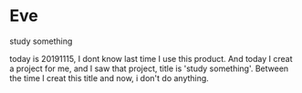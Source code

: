 # Eve
study something

today is 20191115, I dont know last time I use this product. And today I creat a project for me, and I saw that project, title is 'study something'. Between the time I creat this title and now, i don't do anything.

